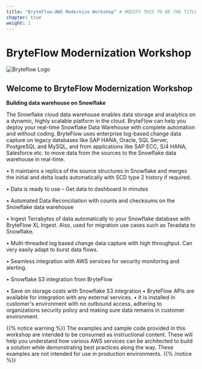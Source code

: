 ```yaml
---
title: "BryteFlow-AWS Modernize Workshop" # MODIFY THIS TO BE THE TITLE OF YOUR WORKSHOP
chapter: true
weight: 1
---
```


# BryteFlow Modernization Workshop <!-- CHANGE THIS TO BE THE TITLE OF YOUR WORKSHOP -->

![Bryteflow Logo](/images/BryteFlow_logo.png)

## Welcome to BryteFlow Modernization Workshop

**Building data warehouse on Snowflake**

The Snowflake cloud data warehouse enables data storage and analytics on a dynamic, highly scalable platform in the cloud.
BryteFlow can help you deploy your real-time Snowflake  Data Warehouse with complete automation and without coding. BryteFlow uses enterprise log-based change data capture on legacy databases like SAP HANA, Oracle, SQL Server, PostgreSQL and MySQL, and from applications like SAP ECC, S/4 HANA, Salesforce etc. to move data from the sources to the Snowflake data warehouse in real-time.   

•	It maintains a replica of the source structures in Snowflake and merges the initial and delta loads automatically with SCD type 2 history if required.  

•	Data is ready to use – Get data to dashboard in minutes  

•	Automated Data Reconciliation with counts and checksums on the Snowflake data warehouse  

•	Ingest Terrabytes of data automatically to your Snowflake database with BryteFlow XL Ingest. Also, used for migration use cases such as Teradata to Snowflake.

•   Multi-threaded log based change data capture with high throughput. Can very easily adapt to burst data flows.

•   Seamless integration with AWS services for security monitoring and alerting.

•	Snowflake S3 integration from BryteFlow  

•	Save on storage costs with Snowflake S3 integration
•	BryteFlow APIs are available for integration with any external services.
•	It is installed in customer's environment with no outbound access, adhering to organizations security policy and making sure data remains in customer environment.

 
 
{{% notice warning %}}
The examples and sample code provided in this workshop are intended to be consumed as instructional content. These will help you understand how various AWS services can be architected to build a solution while demonstrating best practices along the way. These examples are not intended for use in production environments.
{{% /notice %}}